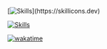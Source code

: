 [![Skills](https://skillicons.dev/icons?i=c,cpp,qt,flutter,dart,rust,)](https://skillicons.dev)

[![Skills](https://skillicons.dev/icons?i=linux,vscode,raspberrypi)](https://skillicons.dev)

[![wakatime](https://wakatime.com/badge/user/c215fa00-46e9-423c-8c43-89e424f50ad5.svg)](https://wakatime.com/@c215fa00-46e9-423c-8c43-89e424f50ad5)

